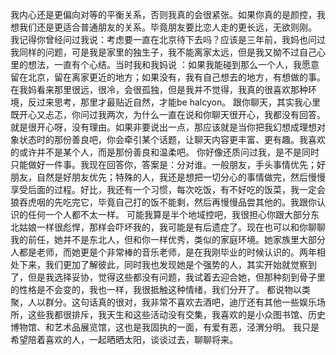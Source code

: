 我内心还是更偏向对等的平衡关系，否则我真的会很紧张。如果你真的是颜控，我想我们还是更适合普通朋友的关系。毕竟朋友要比恋人走的更长远，无欲则刚。
我记得你曾经问过我说：考虑要一直在北京待下去吗？应该是三年前，我妈也问过我同样的问题，可是我是家里的独生子，我不能离家太远，但是我又拗不过自己心里的想法，一直有个心结。当时我和我妈说 ：如果我能碰到那么一个人，我愿意留在北京，留在离家更近的地方；如果没有，我有自己想去的地方，有想做的事。在我妈看来那里很远，很冷，会很孤独，但是我并不觉得，我真的很喜欢那种环境，反过来思考，那里才最贴近自然，才能be halcyon。
跟你聊天，其实我心里既开心又忐忑，你问过我两次，为什么一直在说和你聊天很开心，我都没有回答。就是很开心呀，没有理由。如果非要说出一点，那应该就是当你把我幻想成理想对象状态时的那份善良吧，你会牵引某个话题，让聊天内容更丰富、更有趣。我喜欢的或许并不是某个人，而是那份善良和温柔吧。
你好像还质问过我，是不是同时只能做好一件事。我现在回答你，答案是：分对谁。一般朋友，手头事情优先；好朋友，自然是好朋友优先；特殊的人，我还是想把一切分心的事情做完，然后慢慢享受后面的过程。好比，我还有一个习惯，每次吃饭，有不好吃的饭菜，我一定会狼吞虎咽的先吃完它，毕竟自己打的饭不能剩，然后再慢慢品尝其他的。我跟你认识的任何一个人都不太一样。
可能我算是半个地域控吧，我很担心你跟大部分东北姑娘一样很彪悍，那样会吓坏我的，我可能是有后遗症了。现在也可以和你聊聊我的前任，她并不是东北人，但和你一样优秀，类似的家庭环境。她家族里大部分人都是老师，而她更是个非常棒的音乐老师，是在我刚毕业的时候认识的。两年相处下来，我们更加了解彼此，同时我也发现她是个强势的人，其实开始就觉察到了，但是我选择妥协，觉得这些都没有问题，我试着去迎合她，但那种刻到骨子里的性格是不会变的，我也一样，我很抵触这种情绪，我们分开了。
都说物以类聚，人以群分。这句话真的很对，我非常不喜欢去酒吧，迪厅还有其他一些娱乐场所，这些我都很排斥，我天生和这些活动没有交集，我喜欢的是小众图书馆、历史博物馆、和艺术品展览馆，这也是我固执的一面，有爱有恶，泾渭分明。
我只是希望陪着喜欢的人，一起晒晒太阳，谈谈过去，聊聊将来。